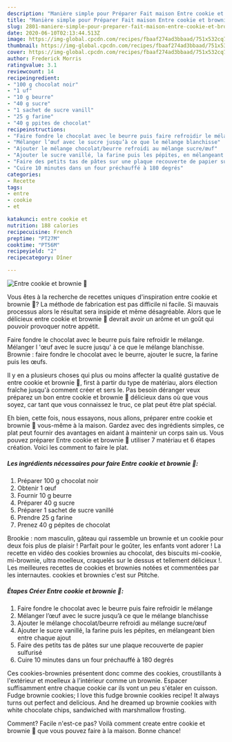 ```yaml
---
description: "Manière simple pour Préparer Fait maison Entre cookie et brownie 🍫"
title: "Manière simple pour Préparer Fait maison Entre cookie et brownie 🍫"
slug: 2801-maniere-simple-pour-preparer-fait-maison-entre-cookie-et-brownie
date: 2020-06-10T02:13:44.513Z
image: https://img-global.cpcdn.com/recipes/fbaaf274ad3bbaad/751x532cq70/entre-cookie-et-brownie-🍫-photo-principale-de-la-recette.jpg
thumbnail: https://img-global.cpcdn.com/recipes/fbaaf274ad3bbaad/751x532cq70/entre-cookie-et-brownie-🍫-photo-principale-de-la-recette.jpg
cover: https://img-global.cpcdn.com/recipes/fbaaf274ad3bbaad/751x532cq70/entre-cookie-et-brownie-🍫-photo-principale-de-la-recette.jpg
author: Frederick Morris
ratingvalue: 3.1
reviewcount: 14
recipeingredient:
- "100 g chocolat noir"
- "1 uf"
- "10 g beurre"
- "40 g sucre"
- "1 sachet de sucre vanill"
- "25 g farine"
- "40 g ppites de chocolat"
recipeinstructions:
- "Faire fondre le chocolat avec le beurre puis faire refroidir le mélange"
- "Mélanger l’œuf avec le sucre jusqu’à ce que le mélange blanchisse"
- "Ajouter le mélange chocolat/beurre refroidi au mélange sucre/œuf"
- "Ajouter le sucre vanillé, la farine puis les pépites, en mélangeant bien entre chaque ajout"
- "Faire des petits tas de pâtes sur une plaque recouverte de papier sulfurisé"
- "Cuire 10 minutes dans un four préchauffé à 180 degrés"
categories:
- Recette
tags:
- entre
- cookie
- et

katakunci: entre cookie et 
nutrition: 188 calories
recipecuisine: French
preptime: "PT27M"
cooktime: "PT56M"
recipeyield: "2"
recipecategory: Dîner

---
```



![Entre cookie et brownie 🍫](https://img-global.cpcdn.com/recipes/fbaaf274ad3bbaad/751x532cq70/entre-cookie-et-brownie-🍫-photo-principale-de-la-recette.jpg)

Vous êtes à la recherche de recettes uniques d'inspiration entre cookie et brownie 🍫? La méthode de fabrication est pas difficile ni facile. Si mauvais processus alors le résultat sera insipide et même désagréable. Alors que le délicieux entre cookie et brownie 🍫 devrait avoir un arôme et un goût qui pouvoir provoquer notre appétit.

Faire fondre le chocolat avec le beurre puis faire refroidir le mélange. Mélanger l &#39;œuf avec le sucre jusqu&#39; à ce que le mélange blanchisse. Brownie : faire fondre le chocolat avec le beurre, ajouter le sucre, la farine puis les œufs.

Il y en a plusieurs choses qui plus ou moins affecter la qualité gustative de entre cookie et brownie 🍫, first à partir du type de matériau, alors élection fraîche jusqu'à comment créer et sers le. Pas besoin déranger veux préparez un bon entre cookie et brownie 🍫 délicieux dans où que vous soyez, car tant que vous connaissez le truc, ce plat peut être plat spécial.


Eh bien, cette fois, nous essayons, nous allons, préparer entre cookie et brownie 🍫 vous-même à la maison. Gardez avec des ingrédients simples, ce plat peut fournir des avantages en aidant à maintenir un corps sain us. Vous pouvez préparer Entre cookie et brownie 🍫 utiliser 7 matériau et 6 étapes création. Voici les comment to faire le plat.

<!--inarticleads1-->

##### Les ingrédients nécessaires pour faire Entre cookie et brownie 🍫:

1. Préparer 100 g chocolat noir
1. Obtenir 1 œuf
1. Fournir 10 g beurre
1. Préparer 40 g sucre
1. Préparer 1 sachet de sucre vanillé
1. Prendre 25 g farine
1. Prenez 40 g pépites de chocolat


Brookie : nom masculin, gâteau qui rassemble un brownie et un cookie pour deux fois plus de plaisir ! Parfait pour le goûter, les enfants vont adorer ! La recette en vidéo des cookies brownies au chocolat, des biscuits mi-cookie, mi-brownie, ultra moelleux, craquelés sur le dessus et tellement délicieux !. Les meilleures recettes de cookies et brownies notées et commentées par les internautes. cookies et brownies c&#39;est sur Ptitche. 

<!--inarticleads2-->

##### Étapes Créer Entre cookie et brownie 🍫:

1. Faire fondre le chocolat avec le beurre puis faire refroidir le mélange
1. Mélanger l’œuf avec le sucre jusqu’à ce que le mélange blanchisse
1. Ajouter le mélange chocolat/beurre refroidi au mélange sucre/œuf
1. Ajouter le sucre vanillé, la farine puis les pépites, en mélangeant bien entre chaque ajout
1. Faire des petits tas de pâtes sur une plaque recouverte de papier sulfurisé
1. Cuire 10 minutes dans un four préchauffé à 180 degrés


Ces cookies-brownies présentent donc comme des cookies, croustillants à l&#39;extérieur et moelleux à l&#39;intérieur comme un brownie. Espacer suffisamment entre chaque cookie car ils vont un peu s&#39;étaler en cuisson. Fudge brownie cookies; I love this fudge brownie cookies recipe! It always turns out perfect and delicious. And he dreamed up brownie cookies with white chocolate chips, sandwiched with marshmallow frosting. 


Comment? Facile n'est-ce pas? Voilà comment create entre cookie et brownie 🍫 que vous pouvez faire à la maison. Bonne chance!
